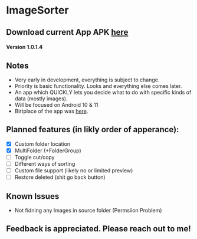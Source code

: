 # ImageSorter

## Download current App APK [here][ApkPath]
#### Version 1.0.1.4

## Notes
- Very early in development, everything is subject to change.
- Priority is basic functionality. Looks and everything else comes later.
- An app which QUICKLY lets you decide what to do with specific kinds of data (mostly images).
- Will be focused on Android 10 & 11
- Birtplace of the app was [here][RedditSource].

## Planned features (in likly order of apperance):
- [x] Custom folder location
- [x] MultiFolder (+FolderGroup)
- [ ] Toggle cut/copy
- [ ] Different ways of sorting
- [ ] Custom file support (likely no or limited preview)
- [ ] Restore deleted (shit go back button)

## Known Issues
- Not fidning any Images in source folder (Permsiion Problem)

## Feedback is appreciated. Please reach out to me!

[RedditSource]: https://www.reddit.com/r/androidapps/comments/t22vb1/app_for_quickly_sorting_over_10000_photos_videos/?sort=confidence
[ApkPath]: https://github.com/FelixLeander/ImageSorter/raw/main/app/build/intermediates/apk/debug/app-debug.apk